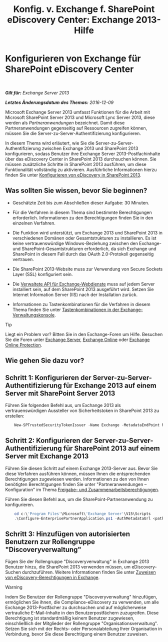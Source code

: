 ﻿---
title: 'Konfig. v. Exchange f. SharePoint eDiscovery Center: Exchange 2013-Hilfe'
TOCTitle: Konfigurieren von Exchange für SharePoint eDiscovery Center
ms:assetid: 795c1a3b-295c-4ee5-ade9-52cf3fda3f19
ms:mtpsurl: https://technet.microsoft.com/de-de/library/JJ218665(v=EXCHG.150)
ms:contentKeyID: 50475985
ms.date: 04/24/2018
mtps_version: v=EXCHG.150
ms.translationtype: HT
---

# Konfigurieren von Exchange für SharePoint eDiscovery Center

 

_**Gilt für:** Exchange Server 2013_

_**Letztes Änderungsdatum des Themas:** 2016-12-09_

Microsoft Exchange Server 2013 umfasst Funktionen für die Arbeit mit Microsoft SharePoint Server 2013 und Microsoft Lync Server 2013, diese werden als *Partneranwendungen* bezeichnet. Damit diese Partneranwendungen gegenseitig auf Ressourcen zugreifen können, müssen Sie die Server-zu-Server-Authentifizierung konfigurieren.

In diesem Thema wird erläutert, wie Sie die Server-zu-Server-Authentifizierung zwischen Exchange 2013 und SharePoint 2013 konfigurieren, sodass Benutzer ihre Exchange Server 2013-Postfachinhalte über das eDiscovery Center in SharePoint 2013 durchsuchen können. Sie müssen zusätzliche Schritte in SharePoint 2013 ausführen, um diese Funktionalität vollständig zu aktivieren. Ausführliche Informationen hierzu finden Sie unter [Konfigurieren von eDiscovery in SharePoint 2013](https://go.microsoft.com/fwlink/?linkid=257727).

## Was sollten Sie wissen, bevor Sie beginnen?

  - Geschätzte Zeit bis zum Abschließen dieser Aufgabe: 30 Minuten.

  - Für die Verfahren in diesem Thema sind bestimmte Berechtigungen erforderlich. Informationen zu den Berechtigungen finden Sie in den einzelnen Verfahren.

  - Die Funktion wird unterstützt, um Exchange 2013 und SharePoint 2013 in verschiedenen Domänen oder Gesamtstrukturen zu installieren. Es ist keine vertrauenswürdige Windows-Beziehung zwischen den Exchange- und SharePoint-Gesamtstrukturen erforderlich, da sich Exchange und SharePoint in diesem Fall durch das OAuth 2.0-Protokoll gegenseitig vertrauen.

  - Die SharePoint 2013-Website muss zur Verwendung von Secure Sockets Layer (SSL) konfiguriert sein.

  - Die [Verwaltete API für Exchange-Webdienste](https://go.microsoft.com/fwlink/?linkid=257726) muss auf jedem Server installiert sein, auf dem SharePoint 2013 ausgeführt wird. Setzen Sie Internet Information Server (IIS) nach der Installation zurück.

  - Informationen zu Tastenkombinationen für die Verfahren in diesem Thema finden Sie unter [Tastenkombinationen in der Exchange-Verwaltungskonsole](keyboard-shortcuts-in-the-exchange-admin-center-exchange-online-protection-help.md).


> [!TIP]
> Liegt ein Problem vor? Bitten Sie in den Exchange-Foren um Hilfe. Besuchen Sie die Foren unter <A href="https://go.microsoft.com/fwlink/p/?linkid=60612">Exchange Server</A>, <A href="https://go.microsoft.com/fwlink/p/?linkid=267542">Exchange Online</A> oder <A href="https://go.microsoft.com/fwlink/p/?linkid=285351">Exchange Online Protection</A>.



## Wie gehen Sie dazu vor?

## Schritt 1: Konfigurieren der Server-zu-Server-Authentifizierung für Exchange 2013 auf einem Server mit SharePoint Server 2013

Führen Sie folgenden Befehl aus, um Exchange 2013 als vertrauenswürdigen Aussteller von Sicherheitstoken in SharePoint 2013 zu erstellen:

```powershell
    New-SPTrustedSecurityTokenIssuer -Name Exchange -MetadataEndPoint https://<Exchange Server Name or FQDN>/autodiscover/metadata/json/1
```

## Schritt 2: Konfigurieren der Server-zu-Server-Authentifizierung für SharePoint 2013 auf einem Server mit Exchange 2013

Führen Sie diesen Schritt auf einem Exchange 2013-Server aus. Bevor Sie diese Verfahren ausführen können, müssen Ihnen die entsprechenden Berechtigungen zugewiesen werden. Informationen zu den von Ihnen benötigten Berechtigungen finden Sie unter "Partneranwendungen – Konfiguration" im Thema [Freigabe- und Zusammenarbeitsberechtigungen](sharing-and-collaboration-permissions-exchange-2013-help.md).

Führen Sie diesen Befehl aus, um die SharePoint-Partneranwendung zu konfigurieren.

```powershell
    cd c:\'Program Files'\Microsoft\'Exchange Server'\V15\Scripts
    .\Configure-EnterprisePartnerApplication.ps1 -AuthMetadataUrl <path to SharePoint AuthMetadataUrl> -ApplicationType SharePoint
```

## Schritt 3: Hinzufügen von autorisierten Benutzern zur Rollengruppe "Discoveryverwaltung"

Fügen Sie der Rollengruppe "Discoveryverwaltung" in Exchange 2013 Benutzer hinzu, die SharePoint 2013 verwenden müssen, um eDiscovery-Suchen durchzuführen. Weitere Informationen finden Sie unter [Zuweisen von eDiscovery-Berechtigungen in Exchange](https://technet.microsoft.com/de-de/library/Dd298059(v=EXCHG.150)).


> [!WARNING]
> Indem Sie Benutzer der Rollengruppe "Discoveryverwaltung" hinzufügen, ermöglichen Sie ihnen, die Compliance-eDiscovery zu verwenden, um alle Exchange 2013-Postfächer zu durchsuchen und auf möglicherweise vertrauliche E-Mail-Inhalte in den Benutzerpostfächern zuzugreifen. Diese Berechtigung ist standardmäßig keinem Benutzer zugewiesen, einschließlich der Mitglieder der Rollengruppe "Organisationsverwaltung". Setzen Sie sich mit der Rechts- oder Personalabteilung Ihrer Organisation in Verbindung, bevor Sie diese Berechtigung einem Benutzer zuweisen.


